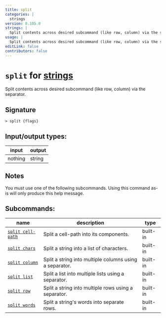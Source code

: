 ```yaml
---
title: split
categories: |
  strings
version: 0.105.0
strings: |
  Split contents across desired subcommand (like row, column) via the separator.
usage: |
  Split contents across desired subcommand (like row, column) via the separator.
editLink: false
contributors: false
---
```

<!-- This file is automatically generated. Please edit the command in https://github.com/nushell/nushell instead. -->

# `split` for [strings](/commands/categories/strings.md)

<div class='command-title'>Split contents across desired subcommand (like row, column) via the separator.</div>

## Signature

```> split {flags} ```


## Input/output types:

| input   | output |
| ------- | ------ |
| nothing | string |
## Notes
You must use one of the following subcommands. Using this command as-is will only produce this help message.

## Subcommands:

| name                                                   | description                                             | type     |
| ------------------------------------------------------ | ------------------------------------------------------- | -------- |
| [`split cell-path`](/commands/docs/split_cell-path.md) | Split a cell-path into its components.                  | built-in |
| [`split chars`](/commands/docs/split_chars.md)         | Split a string into a list of characters.               | built-in |
| [`split column`](/commands/docs/split_column.md)       | Split a string into multiple columns using a separator. | built-in |
| [`split list`](/commands/docs/split_list.md)           | Split a list into multiple lists using a separator.     | built-in |
| [`split row`](/commands/docs/split_row.md)             | Split a string into multiple rows using a separator.    | built-in |
| [`split words`](/commands/docs/split_words.md)         | Split a string's words into separate rows.              | built-in |